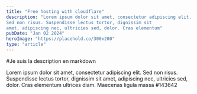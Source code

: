 ```yaml
---
title: "Free hosting with cloudflare"
description: "Lorem ipsum dolor sit amet, consectetur adipiscing elit.
Sed non risus. Suspendisse lectus tortor, dignissim sit
amet, adipiscing nec, ultricies sed, dolor. Cras elementum"
pubDate: "Jan 02 2024"
heroImage: "https://placehold.co/300x200"
type: "article"
---
```


#Je suis la description en markdown

Lorem ipsum dolor sit amet, consectetur adipiscing elit.
Sed non risus. Suspendisse lectus tortor, dignissim sit
amet, adipiscing nec, ultricies sed, dolor. Cras elementum
ultrices diam. Maecenas ligula massa
#143642
